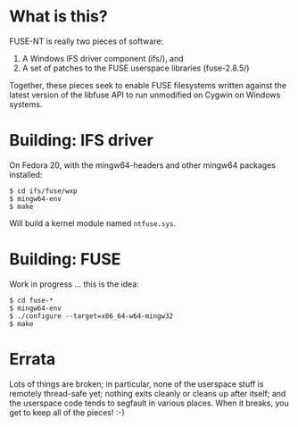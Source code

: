 What is this?
=============

FUSE-NT is really two pieces of software:

1. A Windows IFS driver component (ifs/), and
2. A set of patches to the FUSE userspace libraries (fuse-2.8.5/)

Together, these pieces seek to enable FUSE filesystems written against the
latest version of the libfuse API to run unmodified on Cygwin on Windows
systems.


Building: IFS driver
====================

On Fedora 20, with the mingw64-headers and other mingw64 packages installed:

    $ cd ifs/fuse/wxp
    $ mingw64-env
    $ make

Will build a kernel module named `ntfuse.sys`.


Building: FUSE
==============

Work in progress ... this is the idea:

    $ cd fuse-*
    $ mingw64-env
    $ ./configure --target=x86_64-w64-mingw32
    $ make


Errata
======

Lots of things are broken; in particular, none of the userspace stuff is
remotely thread-safe yet; nothing exits cleanly or cleans up after itself;
and the userspace code tends to segfault in various places. When it breaks,
you get to keep all of the pieces! :-)
